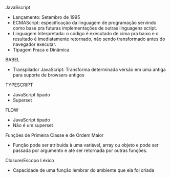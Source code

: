 JavaSscript 

- Lançamento: Setembro de 1995
- ECMAScript: especificação da linguagem de programação
servindo como base pra futuras implementações de outras linguagens
script.
- Linguagem Interpretada: o código é executado de cima pra baixo
e o resultado é imediatamente retornado, não sendo transformado
antes do navegador executar.
- Tipagem Fraca e Dinâmica

BABEL
- Transpilador JavaScript: Transforma determinada versão em uma antiga
para suporte de browsers antigos

TYPESCRIPT 
- JavaScript tipado 
- Superset

FLOW
- JavaScript tipado
- Não é um superset

Funções de Primeira Classe e de Ordem Maior
- Função pode ser atribuida à uma variável, array ou objeto e pode ser passada por argumento
e até ser retornada por outras funções. 

Closure/Escopo Léxico
- Capacidade de uma função lembrar do ambiente que ela foi criada 
